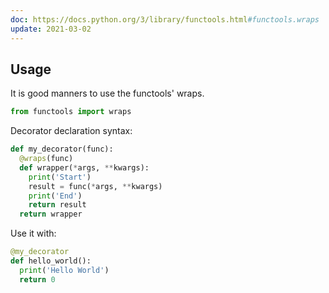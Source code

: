 ```yaml
---
doc: https://docs.python.org/3/library/functools.html#functools.wraps
update: 2021-03-02
---
```


## Usage

It is good manners to use the functools' wraps.

```python
from functools import wraps
```

Decorator declaration syntax:

```python
def my_decorator(func):
  @wraps(func)
  def wrapper(*args, **kwargs):
    print('Start')
    result = func(*args, **kwargs)
    print('End')
    return result
  return wrapper
```

Use it with:

```python
@my_decorator
def hello_world():
  print('Hello World')
  return 0
```
